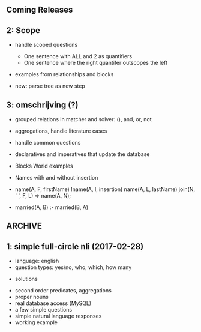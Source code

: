 ## Coming Releases

## 2: Scope

* handle scoped questions
    * One sentence with ALL and 2 as quantifiers
    * One sentence where the right quantifer outscopes the left
* examples from relationships and blocks

* new: parse tree as new step

## 3: omschrijving (?)

* grouped relations in matcher and solver: (), and, or, not
* aggregations, handle literature cases
* handle common questions
* declaratives and imperatives that update the database
* Blocks World examples


* Names with and without insertion
* name(A, F, firstName) !name(A, I, insertion) name(A, L, lastName) join(N, ' ', F, L) => name(A, N);
* married(A, B) :- married(B, A)

## ARCHIVE

## 1: simple full-circle nli (2017-02-28)

* language: english
* question types: yes/no, who, which, how many
- solutions
* second order predicates, aggregations
* proper nouns
* real database access (MySQL)
* a few simple questions
* simple natural language responses
* working example
